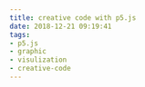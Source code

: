 ```yaml
---
title: creative code with p5.js
date: 2018-12-21 09:19:41
tags:
- p5.js
- graphic
- visulization
- creative-code
---
```



